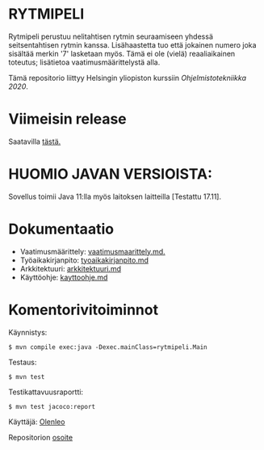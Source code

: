 # RYTMIPELI

Rytmipeli perustuu nelitahtisen rytmin seuraamiseen yhdessä seitsentahtisen rytmin kanssa. Lisähaastetta tuo että jokainen numero joka sisältää merkin '7' lasketaan myös. Tämä ei ole (vielä) reaaliaikainen toteutus; lisätietoa vaatimusmäärittelystä alla.

Tämä repositorio liittyy Helsingin yliopiston kurssiin *Ohjelmistotekniikka 2020*.

# Viimeisin release
Saatavilla [tästä.](https://github.com/olenleo/ot-harjoitustyo/releases/tag/v.0.2-beta)

# HUOMIO JAVAN VERSIOISTA:
Sovellus toimii Java 11:lla myös laitoksen laitteilla [Testattu 17.11].

# Dokumentaatio
- Vaatimusmäärittely: [vaatimusmaarittely.md.](https://github.com/olenleo/ot-harjoitustyo/blob/master/dokumentaatio/vaatimusmaarittely.md)
- Työaikakirjanpito: [tyoaikakirjanpito.md](https://github.com/olenleo/ot-harjoitustyo/blob/master/dokumentaatio/tyoaikakirjanpito.md) 
- Arkkitektuuri: [arkkitektuuri.md](https://github.com/olenleo/ot-harjoitustyo/blob/master/dokumentaatio/arkkitektuuri.md)
- Käyttöohje: [kayttoohje.md](https://github.com/olenleo/ot-harjoitustyo/blob/master/dokumentaatio/kayttoohje.md)
# Komentorivitoiminnot
Käynnistys:
~~~
$ mvn compile exec:java -Dexec.mainClass=rytmipeli.Main    
~~~
Testaus: 
~~~
$ mvn test
~~~
Testikattavuusraportti:
~~~
$ mvn test jacoco:report
~~~



Käyttäjä: [Olenleo](https://github.com/olenleo)

Repositorion [osoite](https://github.com/olenleo/ot-harjoitustyo)

